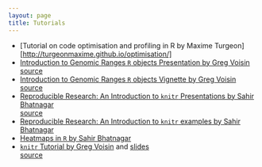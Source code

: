 ```yaml
---
layout: page
title: Tutorials
---
```


<!--## Contents
{:.no_toc}

* Will be replaced with the ToC, excluding the "Contents" header
{:toc}-->

* [Tutorial on code optimisation and profiling in R by Maxime Turgeon][http://turgeonmaxime.github.io/optimisation/]
* [Introduction to Genomic Ranges `R` objects Presentation by Greg Voisin](/tutorials/granges/granges-tutorial-presentation.html)  
[source](https://raw.githubusercontent.com/GreenwoodLab/GreenwoodLab.github.io/master/tutorials/granges/granges-tutorial-presentation.Rpres)
* [Introduction to Genomic Ranges `R` objects Vignette by Greg Voisin](/tutorials/granges/granges-tutorial.html)  
[source](https://raw.githubusercontent.com/GreenwoodLab/GreenwoodLab.github.io/master/tutorials/granges/granges-tutorial.Rmd)
* [Reproducible Research: An Introduction to `knitr` Presentations by Sahir Bhatnagar](https://github.com/sahirbhatnagar/knitr-tutorial/blob/master/slides/mcgill-knitr.pdf)  
[source](https://github.com/sahirbhatnagar/knitr-tutorial/blob/master/slides/mcgill-knitr.Rnw)
* [Reproducible Research: An Introduction to `knitr` examples by Sahir Bhatnagar](https://github.com/sahirbhatnagar/knitr-tutorial)
* [Heatmaps in `R` by Sahir Bhatnagar](http://sahirbhatnagar.com/heatmap/)
* [`knitr` Tutorial by Greg Voisin](/tutorials/knitr/tutorial_knitr.html) and [slides](/tutorials/knitr/rr-journal-club.pdf)  
[source](/tutorials/knitr/tutorial_knitr_version3.rmd)





